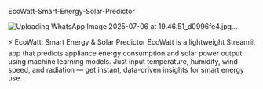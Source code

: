  EcoWatt-Smart-Energy-Solar-Predictor

 ![Uploading WhatsApp Image 2025-07-06 at 19.46.51_d0996fe4.jpg…]()

⚡ EcoWatt: Smart Energy &amp; Solar Predictor EcoWatt is a lightweight Streamlit app that predicts appliance energy consumption and solar power output using machine learning models. Just input temperature, humidity, wind speed, and radiation — get instant, data-driven insights for smart energy use.
